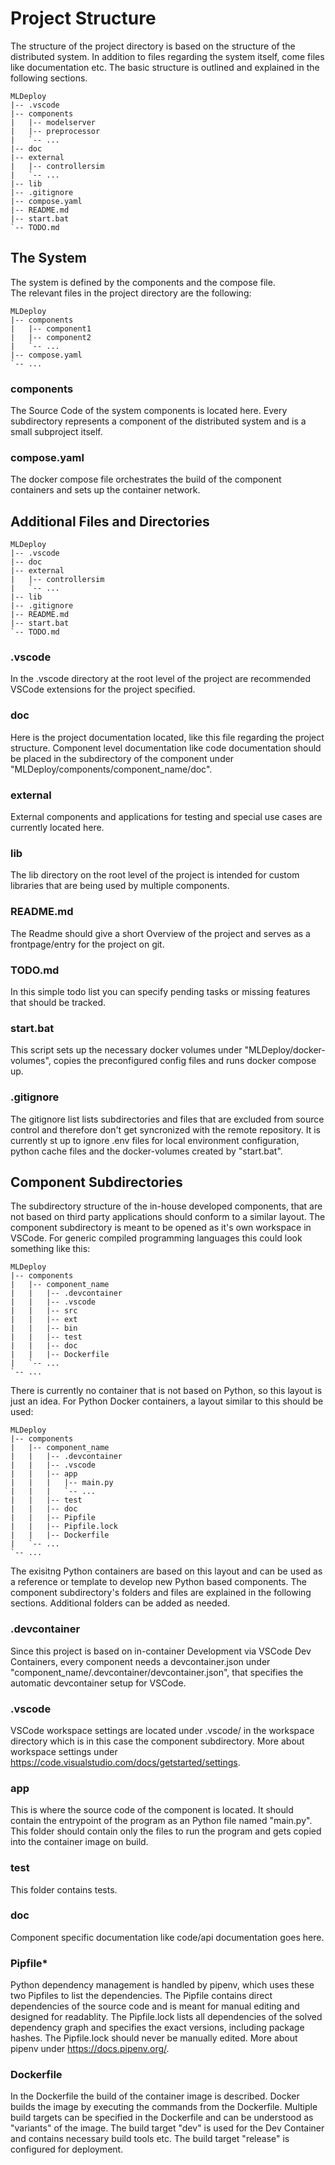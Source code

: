 # Project Structure

The structure of the project directory is based on the structure of the distributed system. In addition to files regarding the system itself, come files like documentation etc. The basic structure is outlined and explained in the following sections. 

    MLDeploy
    |-- .vscode
    |-- components
    |   |-- modelserver
    |   |-- preprocessor
    |   `-- ...
    |-- doc
    |-- external
    |   |-- controllersim
    |   `-- ...
    |-- lib
    |-- .gitignore
    |-- compose.yaml
    |-- README.md
    |-- start.bat
    `-- TODO.md

## The System
The system is defined by the components and the compose file.  
The relevant files in the project directory are the following:

    MLDeploy
    |-- components
    |   |-- component1
    |   |-- component2
    |   `-- ...
    |-- compose.yaml
    `-- ...

### components
The Source Code of the system components is located here. Every subdirectory represents a component of the distributed system and is a small subproject itself. 

### compose.yaml
The docker compose file orchestrates the build of the component containers and sets up the container network.

## Additional Files and Directories

    MLDeploy
    |-- .vscode
    |-- doc
    |-- external
    |   |-- controllersim
    |   `-- ...
    |-- lib
    |-- .gitignore
    |-- README.md
    |-- start.bat
    `-- TODO.md

### .vscode
In the .vscode directory at the root level of the project are recommended VSCode extensions for the project specified. 

### doc
Here is the project documentation located, like this file regarding the project structure. Component level documentation like code documentation should be placed in the subdirectory of the component under "MLDeploy/components/component_name/doc". 

### external
External components and applications for testing and special use cases are currently located here. 

### lib
The lib directory on the root level of the project is intended for custom libraries that are being used by multiple components.

### README.md
The Readme should give a short Overview of the project and serves as a frontpage/entry for the project on git. 

### TODO.md
In this simple todo list you can specify pending tasks or missing features that should be tracked.

### start.bat
This script sets up the necessary docker volumes under "MLDeploy/docker-volumes", copies the preconfigured config files and runs docker compose up.

### .gitignore
The gitignore list lists subdirectories and files that are excluded from source control and therefore don't get syncronized with the remote repository. It is currently st up to ignore .env files for local environment configuration, python cache files and the docker-volumes created by "start.bat".  

## Component Subdirectories
The subdirectory structure of the in-house developed components, that are not based on third party applications should conform to a similar layout. The component subdirectory is meant to be opened as it's own workspace in VSCode. For generic compiled programming languages this could look something like this:

    MLDeploy
    |-- components
    |   |-- component_name
    |   |   |-- .devcontainer
    |   |   |-- .vscode
    |   |   |-- src
    |   |   |-- ext
    |   |   |-- bin
    |   |   |-- test
    |   |   |-- doc
    |   |   |-- Dockerfile
    |   `-- ...
    `-- ...

There is currently no container that is not based on Python, so this layout is just an idea. For Python Docker containers, a layout similar to this should be used:

    MLDeploy
    |-- components
    |   |-- component_name
    |   |   |-- .devcontainer
    |   |   |-- .vscode
    |   |   |-- app
    |   |   |   |-- main.py
    |   |   |   `-- ...
    |   |   |-- test
    |   |   |-- doc
    |   |   |-- Pipfile
    |   |   |-- Pipfile.lock
    |   |   |-- Dockerfile
    |   `-- ...
    `-- ...

The exisitng Python containers are based on this layout and can be used as a reference or template to develop new Python based components. The component subdirectory's folders and files are explained in the following sections. Additional folders can be added as needed.

### .devcontainer
Since this project is based on in-container Development via VSCode Dev Containers, every component needs a devcontainer.json under "component_name/.devcontainer/devcontainer.json", that specifies the automatic devcontainer setup for VSCode. 

### .vscode
VSCode workspace settings are located under .vscode/ in the workspace directory which is in this case the component subdirectory. More about workspace settings under https://code.visualstudio.com/docs/getstarted/settings. 

### app
This is where the source code of the component is located. It should contain the entrypoint of the program as an Python file named "main.py". This folder should contain only the files to run the program and gets copied into the container image on build. 

### test
This folder contains tests.

### doc
Component specific documentation like code/api documentation goes here. 

### Pipfile*
Python dependency management is handled by pipenv, which uses these two Pipfiles to list the dependencies. The Pipfile contains direct dependencies of the source code and is meant for manual editing and designed for readablity. The Pipfile.lock lists all dependencies of the solved dependency graph and specifies the exact versions, including package hashes. The Pipfile.lock should never be manually edited. More about pipenv under https://docs.pipenv.org/. 

### Dockerfile
In the Dockerfile the build of the container image is described. Docker builds the image by executing the commands from the Dockerfile. Multiple build targets can be specified in the Dockerfile and can be understood as "variants" of the image. The build target "dev" is used for the Dev Container and contains necessary build tools etc. The build target "release" is configured for deployment. 
